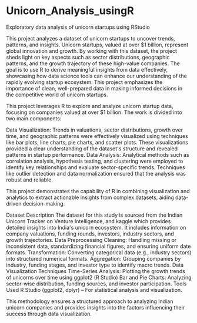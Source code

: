 # Unicorn_Analysis_usingR
Exploratory data analysis of unicorn startups using RStudio


This project analyzes a dataset of unicorn startups to uncover trends, patterns, and insights. Unicorn startups, valued at over $1 billion, represent global innovation and growth. By working with this dataset, the project sheds light on key aspects such as sector distributions, geographic patterns, and the growth trajectory of these high-value companies.
The goal is to use R to derive meaningful insights from data effectively, showcasing how data science tools can enhance our understanding of the rapidly evolving startup ecosystem. This project emphasizes the importance of clean, well-prepared data in making informed decisions in the competitive world of unicorn startups.


This project leverages R to explore and analyze unicorn startup data, focusing on companies valued at over $1 billion. The work is divided into two main components:

Data Visualization: Trends in valuations, sector distributions, growth over time, and geographic patterns were effectively visualized using techniques like bar plots, line charts, pie charts, and scatter plots. These visualizations provided a clear understanding of the dataset's structure and revealed patterns in startup performance.
Data Analysis: Analytical methods such as correlation analysis, hypothesis testing, and clustering were employed to identify key relationships and evaluate sector-specific trends. Techniques like outlier detection and data normalization ensured that the analysis was robust and reliable.

This project demonstrates the capability of R in combining visualization and analytics to extract actionable insights from complex datasets, aiding data-driven decision-making.


Dataset Description
The dataset for this study is sourced from the Indian Unicorn Tracker on Venture Intelligence, and kaggle which provides detailed insights into India's unicorn ecosystem. It includes information on company valuations, funding rounds, investors, industry sectors, and growth trajectories.
Data Preprocessing
Cleaning: Handling missing or inconsistent data, standardizing financial figures, and ensuring uniform date formats.
Transformation: Converting categorical data (e.g., industry sectors) into structured numerical formats.
Aggregation: Grouping companies by industry, funding stages, and investor type to identify macro trends.
Data Visualization Techniques
Time-Series Analysis: Plotting the growth trends of unicorns over time using ggplot2 (R Studio) 
Bar and Pie Charts: Analyzing sector-wise distribution, funding sources, and investor participation.
Tools Used
R Studio (ggplot2, dplyr) – For statistical analysis and visualization.

This methodology ensures a structured approach to analyzing Indian unicorn companies and provides insights into the factors influencing their success through data visualization.



